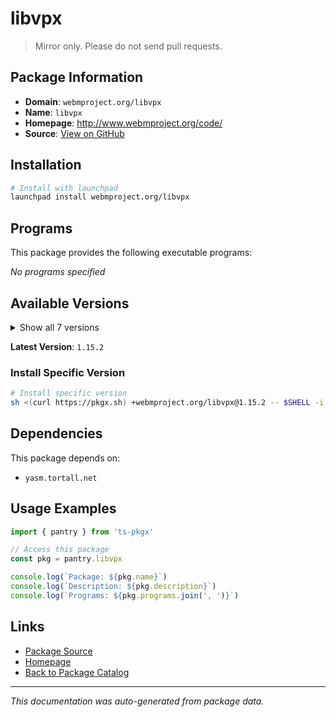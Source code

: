 # libvpx

> Mirror only. Please do not send pull requests.

## Package Information

- **Domain**: `webmproject.org/libvpx`
- **Name**: `libvpx`
- **Homepage**: http://www.webmproject.org/code/
- **Source**: [View on GitHub](https://github.com/pkgxdev/pantry/tree/main/projects/webmproject.org/libvpx/package.yml)

## Installation

```bash
# Install with launchpad
launchpad install webmproject.org/libvpx
```

## Programs

This package provides the following executable programs:

*No programs specified*

## Available Versions

<details>
<summary>Show all 7 versions</summary>

- `1.15.2`, `1.15.1`, `1.15.0`, `1.14.1`, `1.14.0`
- `1.13.1`, `1.13.0`

</details>

**Latest Version**: `1.15.2`

### Install Specific Version

```bash
# Install specific version
sh <(curl https://pkgx.sh) +webmproject.org/libvpx@1.15.2 -- $SHELL -i
```

## Dependencies

This package depends on:

- `yasm.tortall.net`

## Usage Examples

```typescript
import { pantry } from 'ts-pkgx'

// Access this package
const pkg = pantry.libvpx

console.log(`Package: ${pkg.name}`)
console.log(`Description: ${pkg.description}`)
console.log(`Programs: ${pkg.programs.join(', ')}`)
```

## Links

- [Package Source](https://github.com/pkgxdev/pantry/tree/main/projects/webmproject.org/libvpx/package.yml)
- [Homepage](http://www.webmproject.org/code/)
- [Back to Package Catalog](../../../package-catalog.md)

---

*This documentation was auto-generated from package data.*
